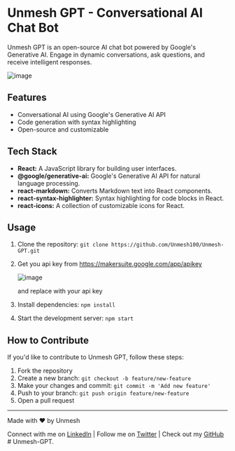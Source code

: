 # Unmesh GPT - Conversational AI Chat Bot

Unmesh GPT is an open-source AI chat bot powered by Google's Generative AI. Engage in dynamic conversations, ask questions, and receive intelligent responses.

![image](https://github.com/user-attachments/assets/3c932923-a94e-416d-a12d-615f094cda95)


## Features

- Conversational AI using Google's Generative AI API
- Code generation with syntax highlighting
- Open-source and customizable

## Tech Stack

- **React:** A JavaScript library for building user interfaces.
- **@google/generative-ai:** Google's Generative AI API for natural language processing.
- **react-markdown:** Converts Markdown text into React components.
- **react-syntax-highlighter:** Syntax highlighting for code blocks in React.
- **react-icons:** A collection of customizable icons for React.

## Usage

1. Clone the repository:
   `git clone https://github.com/Unmesh100/Unmesh-GPT.git`
2. Get you api key from https://makersuite.google.com/app/apikey

   ![image](https://github.com/yashj09/Gemini-GPT/assets/118172073/00e37360-d026-4a50-bc5d-757bd062a680)

   and replace with your api key
4. Install dependencies:
   `npm install`
5. Start the development server:
   `npm start`

## How to Contribute

If you'd like to contribute to Unmesh GPT, follow these steps:

1. Fork the repository
2. Create a new branch:
   `git checkout -b feature/new-feature`
3. Make your changes and commit:
   `git commit -m 'Add new feature'`
4. Push to your branch:
   `git push origin feature/new-feature`
5. Open a pull request


---

Made with ❤️ by Unmesh

Connect with me on [LinkedIn](https://www.linkedin.com/in/unmesh-ghosh/) | Follow me on [Twitter](https://twitter.com/Unmesh100) | Check out my [GitHub](https://github.com/Unmesh100)
#   U n m e s h - G P T .  
 